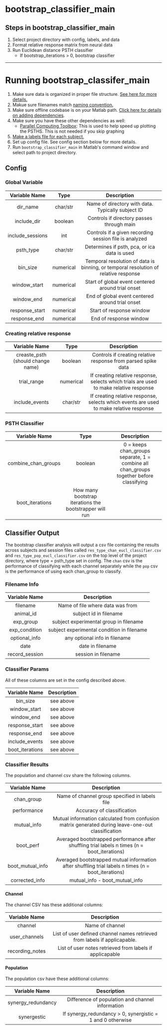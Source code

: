 # bootstrap_classifier_main
## Steps in bootstrap_classifier_main
1. Select project directory with config, labels, and data
2. Format relative response matrix from neural data
3. Run Euclidean distance PSTH classifier
    * If bootstrap_iterations > 0, bootstrap classifier
---
# Running bootstrap_classifer_main
1. Make sure data is organized in proper file structure. [See here for more details.](https://github.com/moxon-lab-codebase/docs/blob/main/offline_analysis/file_layout.md)
2. Makue sure filenames match [naming convention.](https://github.com/moxon-lab-codebase/docs/blob/main/offline_analysis/filename_convention.md)
3. Make sure offline codebase is on your Matlab path. [Click here for details on adding dependencies](https://github.com/moxon-lab-codebase/docs/blob/main/matlab_basics/adding_dependencies.md).
4. Make sure you have these other dependencies as well:
    * [Parallel Computing Toolbox](https://www.mathworks.com/products/parallel-computing.html): This is used to help speed up plotting the PSTHS. This is not needed if you skip graphing
5. [Make a labels file for each subject.](https://github.com/moxon-lab-codebase/docs/blob/main/offline_analysis/labels_file.md)
6. Set up config file. See config section below for more details.
7. Run `bootstrap_classifier_main` in Matlab's command window and select path to project directory.

## Config
### Global Variable
|Variable Name|Type| Description |
|:-----------:|:--:| :----------:|
|dir_name|char/str|Name of directory with data. Typically subject ID|
|include_dir|boolean|Controls if directory passes through main|
|include_sessions|int|Controls if a given recording session file is analyzed|
|psth_type|char/str|Determines if psth, pca, or ica data is used|
|bin_size|numerical|Temporal resolution of data is binning, or temporal resolution of relative response|
|window_start|numerical|Start of global event centered around trial onset|
|window_end|numerical|End of global event centered around trial onset|
|response_start|numerical|Start of response window|
|response_end|numerical|End of response window|

### Creating relative response
|Variable Name|Type| Description |
|:-----------:|:--:| :----------:|
|creaste_psth (should change name)|boolean|Controls if creating relative response from parsed spike data|
|trial_range|numerical|If creating relative response, selects which trials are used to make relative response|
|include_events|char/str|If creating relative response, selects which events are used to make relative response|

### PSTH Classifier
|Variable Name|Type| Description |
|:-----------:|:--:| :----------:|
|combine_chan_groups|boolean|0 = keeps chan_groups separate, 1 = combine all chan_groups together before classifying|
|boot_iterations|How many bootstrap iterations the bootstrapper will run|

## Classifier Output
The bootstrap classifier analysis will output a csv file containing the results across subjects and session files called `res_type_chan_eucl_classifier.csv` and `res_type_pop_eucl_classifier.csv` on the top level of the project directory, where type = psth_type set in config. The `chan` csv is the performance of classifying with each channel separately while the `pop` csv is the performance of using each chan_group to classify.

### Filename Info

|Variable Name| Description |
|:-----------:| :----------:|
|filename|Name of file where data was from|
|animal_id|subject id in filename|
|exp_group|subject experimental group in filename|
|exp_condition|subject experimental condition in filename|
|optional_info|any optional info in filename|
|date|date in filename|
|record_session|session in filename|

### Classifier Params
All of these columns are set in the config described above.

|Variable Name| Description |
|:-----------:| :----------:|
|bin_size|see above|
|window_start|see above|
|window_end|see above|
|response_start|see above|
|response_end|see above|
|include_events|see above|
|boot_iterations|see above|

### Classifier Results
The population and channel csv share the following columns.

|Variable Name| Description |
|:-----------:| :----------:|
|chan_group|Name of channel group specified in labels file|
|performance|Accuracy of classification|
|mutual_info|Mutual information calculated from confusion matrix generated during leave-one-out classification|
|boot_perf|Averaged bootstrapped performance after shuffling trial labels n times (n = boot_iterations)|
|boot_mutual_info|Averaged bootstrapped mutual information after shuffling trial labels n times (n = boot_iterations)|
|corrected_info|mutual_info - boot_mutual_info|

#### Channel
The channel CSV has these additional columns:

|Variable Name| Description |
|:-----------:| :----------:|
|channel|Name of channel|
|user_channels|List of user defined channel names retrieved from labels if applicapable.
|recording_notes|List of user notes retrieved from labels if applicapable|

#### Population
The population csv have these additional columns:

|Variable Name| Description |
|:-----------:| :----------:|
|synergy_redundancy|Difference of population and channel information|
|synergestic|If synergy_redundancy > 0, synergistic = 1 and 0 otherwise|